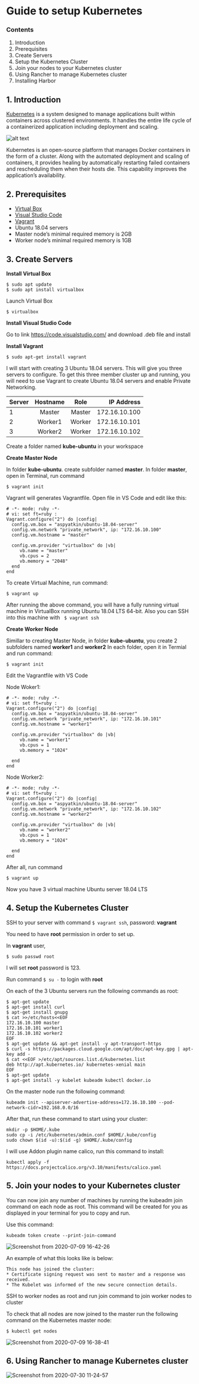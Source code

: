 # Guide to setup Kubernetes
### Contents
1. Introduction
2. Prerequisites
3. Create Servers
4. Setup the Kubernetes Cluster
5. Join your nodes to your Kubernetes cluster
6. Using Rancher to manage Kubernetes cluster
7. Installing Harbor

## 1. Introduction
[Kubernetes](https://kubernetes.io/) is a system designed to manage applications built within containers across clustered environments. It handles the entire life cycle of a containerized application including deployment and scaling.

![alt text](https://techvccloud.mediacdn.vn/zoom/650_406/2018/10/15/kubernetes-15395717142261348450270-0-57-799-1479-crop-1539571719483162513005.png)

Kubernetes is an open-source platform that manages Docker containers in the form of a cluster. Along with the automated deployment and scaling of containers, it provides healing by automatically restarting failed containers and rescheduling them when their hosts die. This capability improves the application’s availability.

## 2. Prerequisites
+ [Virtual Box](https://www.virtualbox.org/)
+ [Visual Studio Code](https://code.visualstudio.com/)
+ [Vagrant](https://www.vagrantup.com/)
+ Ubuntu 18.04 servers 
+ Master node’s minimal required memory is 2GB
+ Worker node’s minimal required memory is 1GB

## 3. Create Servers

**Install Virtual Box**
```
$ sudo apt update
$ sudo apt install virtualbox
```
Launch Virtual Box

```
$ virtualbox
```
**Install Visual Studio Code**

Go to link https://code.visualstudio.com/ and download .deb file and install

**Install Vagrant**

```
$ sudo apt-get install vagrant
```


I will start with creating 3 Ubuntu 18.04 servers. This will give you three servers to configure. To get this three member cluster up and running, you will need to use Vagrant to create Ubuntu 18.04 servers and enable Private Networking.

| Server  | Hostname   |  Role |IP Address     |
| ------- |:----------:|:-----:|--------------:|
| 1       | Master     | Master| 172.16.10.100 |
| 2       | Worker1    | Worker| 172.16.10.101 |
| 3       | Worker2    | Worker| 172.16.10.102 |

Create a folder named **kube-ubuntu** in your workspace

**Create Master Node**

In folder **kube-ubuntu**. create subfolder named **master**. In folder **master**, open in Terminal, run command
```
$ vagrant init
```
Vagrant will generates Vagrantfile. Open file in VS Code and edit like this:

```
# -*- mode: ruby -*-
# vi: set ft=ruby :
Vagrant.configure("2") do |config|
  config.vm.box = "aspyatkin/ubuntu-18.04-server"
  config.vm.network "private_network", ip: "172.16.10.100"
  config.vm.hostname = "master"

  config.vm.provider "virtualbox" do |vb|
     vb.name = "master"
     vb.cpus = 2
     vb.memory = "2048"
  end
end
```
To create Virtual Machine, run command:
```
$ vagrant up
```

After running the above command, you will have a fully running virtual machine in VirtualBox running Ubuntu 18.04 LTS 64-bit. Also you can SSH into this machine with ``` $ vagrant ssh```

**Create Worker Node**

Simillar to creating Master Node, in folder **kube-ubuntu**, you create 2 subfolders named **worker1** and **worker2**
In each folder, open it in Termial and run command:
```
$ vagrant init
```
Edit the Vagrantfile with VS Code

Node Woker1:


```
# -*- mode: ruby -*-
# vi: set ft=ruby :
Vagrant.configure("2") do |config|
  config.vm.box = "aspyatkin/ubuntu-18.04-server"
  config.vm.network "private_network", ip: "172.16.10.101"
  config.vm.hostname = "worker1"

  config.vm.provider "virtualbox" do |vb|
     vb.name = "worker1"
     vb.cpus = 1
     vb.memory = "1024"
 
  end
end
```

Node Worker2:

```
# -*- mode: ruby -*-
# vi: set ft=ruby :
Vagrant.configure("2") do |config|
  config.vm.box = "aspyatkin/ubuntu-18.04-server"
  config.vm.network "private_network", ip: "172.16.10.102"
  config.vm.hostname = "worker2"

  config.vm.provider "virtualbox" do |vb|
     vb.name = "worker2"
     vb.cpus = 1
     vb.memory = "1024"
 
  end
end
```

After all, run command 
```
$ vagrant up
```
Now you have 3 virtual machine Ubuntu server 18.04 LTS 

## 4. Setup the Kubernetes Cluster

SSH to your server with command ```$ vagrant ssh```, password: **vagrant**

You need to have **root** permission in order to set up.

In **vagrant** user, 
```
$ sudo passwd root
```
I will set **root** password is 123.

Run command ```$ su -```  to login with **root**

On each of the 3 Ubuntu servers run the following commands as root:
```
$ apt-get update
$ apt-get install curl
$ apt-get install gnupg
$ cat >>/etc/hosts<<EOF
172.16.10.100 master
172.16.10.101 worker1
172.16.10.102 worker2
EOF
$ apt-get update && apt-get install -y apt-transport-https
$ curl -s https://packages.cloud.google.com/apt/doc/apt-key.gpg | apt-key add -
$ cat <<EOF >/etc/apt/sources.list.d/kubernetes.list
deb http://apt.kubernetes.io/ kubernetes-xenial main
EOF
$ apt-get update
$ apt-get install -y kubelet kubeadm kubectl docker.io
```
On the master node run the following command:
```
kubeadm init --apiserver-advertise-address=172.16.10.100 --pod-network-cidr=192.168.0.0/16
```
After that, run these command to start using your cluster:

```
mkdir -p $HOME/.kube
sudo cp -i /etc/kubernetes/admin.conf $HOME/.kube/config
sudo chown $(id -u):$(id -g) $HOME/.kube/config
```

I will use Addon plugin name calico, run this command to install:
```
kubectl apply -f https://docs.projectcalico.org/v3.10/manifests/calico.yaml
```

## 5. Join your nodes to your Kubernetes cluster
You can now join any number of machines by running the kubeadm join command on each node as root. This command will be created for you as displayed in your terminal for you to copy and run. 

Use this command:
```
kubeadm token create --print-join-command
```

![Screenshot from 2020-07-09 16-42-26](https://user-images.githubusercontent.com/32956424/87024431-4ebe3480-c203-11ea-8a50-1483712808ec.png)


An example of what this looks like is below:
```
This node has joined the cluster:
* Certificate signing request was sent to master and a response was received.
* The Kubelet was informed of the new secure connection details.
```


SSH to worker nodes as root and run join command to join worker nodes to cluster


To check that all nodes are now joined to the master run the following command on the Kubernetes master node:
```
$ kubectl get nodes
```

![Screenshot from 2020-07-09 16-38-41](https://user-images.githubusercontent.com/32956424/87024123-e8d1ad00-c202-11ea-8d64-83e9025d0a56.png)

## 6. Using Rancher to manage Kubernetes cluster

![Screenshot from 2020-07-30 11-24-57](https://user-images.githubusercontent.com/32956424/88880808-ebe71880-d257-11ea-9835-581605469e17.png)






